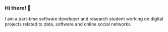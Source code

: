 ### Hi there! 👋

I am a part-time software developer and research student working on digital projects related to data, software and online social networks.
